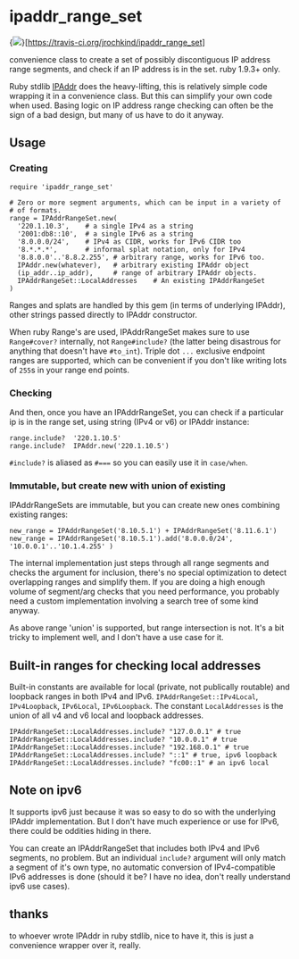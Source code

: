 ipaddr_range_set
================
{<img src="https://travis-ci.org/jrochkind/ipaddr_range_set.png" />}[https://travis-ci.org/jrochkind/ipaddr_range_set]



convenience class to create a set of possibly discontiguous IP address range
segments, and check if an IP address is in the set. ruby 1.9.3+ only. 

Ruby stdlib [IPAddr](http://www.ruby-doc.org/stdlib-1.9.3/libdoc/ipaddr/rdoc/IPAddr.html) 
does the heavy-lifting, this is relatively simple code wrapping it
in a convenience class. But this can simplify your own code when used. 
Basing logic on IP address range checking can often be the sign of a bad design, 
but many of us have to do it anyway.  

## Usage

### Creating

    require 'ipaddr_range_set'
    
    # Zero or more segment arguments, which can be input in a variety of
    # of formats. 
    range = IPAddrRangeSet.new(
      '220.1.10.3',    # a single IPv4 as a string
      '2001:db8::10',  # a single IPv6 as a string
      '8.0.0.0/24',    # IPv4 as CIDR, works for IPv6 CIDR too
      '8.*.*.*',       # informal splat notation, only for IPv4
      '8.8.0.0'..'8.8.2.255', # arbitrary range, works for IPv6 too. 
      IPAddr.new(whatever),   # arbitrary existing IPAddr object
      (ip_addr..ip_addr),     # range of arbitrary IPAddr objects.
      IPAddrRangeSet::LocalAddresses    # An existing IPAddrRangeSet
    )

Ranges and splats are handled by this gem (in terms of underlying IPAddr), other strings
passed directly to IPAddr constructor. 

When ruby Range's are used, IPAddrRangeSet makes sure to use `Range#cover?`
internally, not `Range#include?` (the latter being disastrous for anything that
doesn't have `#to_int`).  Triple dot `...` exclusive endpoint ranges are 
supported, which can be convenient if you don't like writing lots of `255`s
in your range end points. 

### Checking

And then, once you have an IPAddrRangeSet, you can check if a particular
ip is in the range set, using string (IPv4 or v6) or IPAddr instance:

    range.include?  '220.1.10.5'
    range.include?  IPAddr.new('220.1.10.5')
    
`#include?` is aliased as `#===` so you can easily use it in `case/when`.  


### Immutable, but create new with union of existing
    
IPAddrRangeSets are immutable, but you can create new ones combining existing
ranges:

    new_range = IPAddrRangeSet('8.10.5.1') + IPAddrRangeSet('8.11.6.1')
    new_range = IPAddrRangeSet('8.10.5.1').add('8.0.0.0/24', '10.0.0.1'..'10.1.4.255' )
    
The internal implementation just steps through all range segments and checks
the argument for inclusion, there's no special optimization to detect overlapping
ranges and simplify them.  If you are doing a high enough volume of segment/arg
checks that you need performance, you probably need a custom implementation
involving a search tree of some kind anyway. 

As above range 'union' is supported, but range intersection is not. It's 
a bit tricky to implement well, and I don't have a use case for it. 

## Built-in ranges for checking local addresses

Built-in constants are available for local (private, not publically routable)
and loopback ranges in both IPv4 and IPv6.   `IPAddrRangeSet::IPv4Local`, `IPv4Loopback`, `IPv6Local`, 
`IPv6Loopback`.  The constant `LocalAddresses` is the union of all v4 and v6 local 
and loopback addresses. 

    IPAddrRangeSet::LocalAddresses.include? "127.0.0.1" # true
    IPAddrRangeSet::LocalAddresses.include? "10.0.0.1" # true
    IPAddrRangeSet::LocalAddresses.include? "192.168.0.1" # true
    IPAddrRangeSet::LocalAddresses.include? "::1" # true, ipv6 loopback
    IPAddrRangeSet::LocalAddresses.include? "fc00::1" # an ipv6 local
    
## Note on ipv6

It supports ipv6 just because it was so easy to do so with the underlying
IPAddr implementation.  But I don't have much experience or use for IPv6, there
could be oddities hiding in there. 

You can create an IPAddrRangeSet that includes both IPv4 and IPv6 segments, no
problem. But an individual `include?` argument will only match a segment of
it's own type, no automatic conversion of IPv4-compatible IPv6 addresses
is done (should it be? I have no idea, don't really understand ipv6 use cases). 

## thanks

to whoever wrote IPAddr in ruby stdlib, nice to have it, this is just a
convenience wrapper over it, really. 
